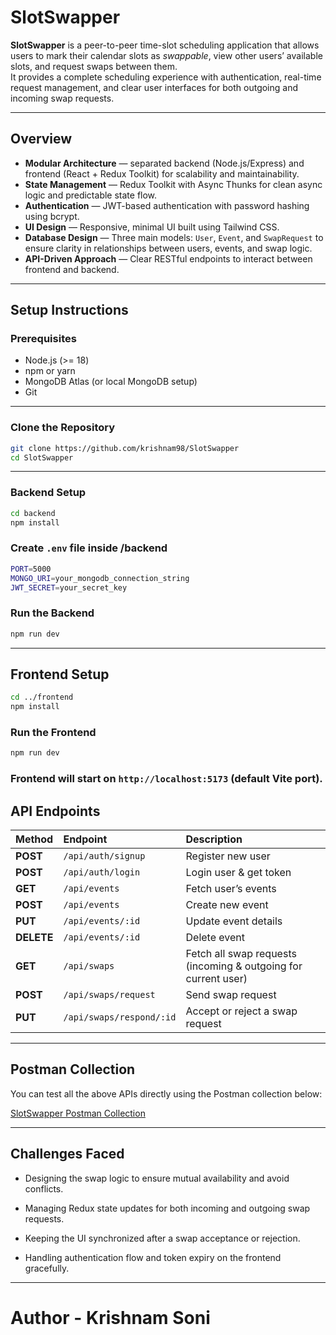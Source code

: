 # SlotSwapper

**SlotSwapper** is a peer-to-peer time-slot scheduling application that allows users to mark their calendar slots as _swappable_, view other users’ available slots, and request swaps between them.  
It provides a complete scheduling experience with authentication, real-time request management, and clear user interfaces for both outgoing and incoming swap requests.

---

## Overview

- **Modular Architecture** — separated backend (Node.js/Express) and frontend (React + Redux Toolkit) for scalability and maintainability.
- **State Management** — Redux Toolkit with Async Thunks for clean async logic and predictable state flow.
- **Authentication** — JWT-based authentication with password hashing using bcrypt.
- **UI Design** — Responsive, minimal UI built using Tailwind CSS.
- **Database Design** — Three main models: `User`, `Event`, and `SwapRequest` to ensure clarity in relationships between users, events, and swap logic.
- **API-Driven Approach** — Clear RESTful endpoints to interact between frontend and backend.

---

## Setup Instructions

### Prerequisites

- Node.js (>= 18)
- npm or yarn
- MongoDB Atlas (or local MongoDB setup)
- Git

---

### Clone the Repository

```bash
git clone https://github.com/krishnam98/SlotSwapper
cd SlotSwapper
```

---

### Backend Setup

```bash
cd backend
npm install
```

### Create `.env` file inside /backend

```bash
PORT=5000
MONGO_URI=your_mongodb_connection_string
JWT_SECRET=your_secret_key
```

### Run the Backend

```bash
npm run dev
```

---

## Frontend Setup

```bash
cd ../frontend
npm install
```

### Run the Frontend

```bash
npm run dev
```

### Frontend will start on `http://localhost:5173` (default Vite port).

## API Endpoints

| Method     | Endpoint                 | Description                                                    |
| :--------- | :----------------------- | :------------------------------------------------------------- |
| **POST**   | `/api/auth/signup`       | Register new user                                              |
| **POST**   | `/api/auth/login`        | Login user & get token                                         |
| **GET**    | `/api/events`            | Fetch user’s events                                            |
| **POST**   | `/api/events`            | Create new event                                               |
| **PUT**    | `/api/events/:id`        | Update event details                                           |
| **DELETE** | `/api/events/:id`        | Delete event                                                   |
| **GET**    | `/api/swaps`             | Fetch all swap requests (incoming & outgoing for current user) |
| **POST**   | `/api/swaps/request`     | Send swap request                                              |
| **PUT**    | `/api/swaps/respond/:id` | Accept or reject a swap request                                |

---

## Postman Collection

You can test all the above APIs directly using the Postman collection below:

[SlotSwapper Postman Collection](https://web.postman.co/workspace/My-Workspace~15f366c9-1eae-4c9a-8713-e7f5a68c5a43/collection/36325688-080716c1-8d93-4cbb-a5d1-5a78b2276d27?action=share&source=copy-link&creator=36325688)

---

## Challenges Faced

- Designing the swap logic to ensure mutual availability and avoid conflicts.

- Managing Redux state updates for both incoming and outgoing swap requests.

- Keeping the UI synchronized after a swap acceptance or rejection.

- Handling authentication flow and token expiry on the frontend gracefully.

---

# Author - Krishnam Soni
